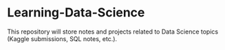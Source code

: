 # Learning-Data-Science
This repository will store notes and projects related to Data Science topics (Kaggle submissions, SQL notes, etc.).
